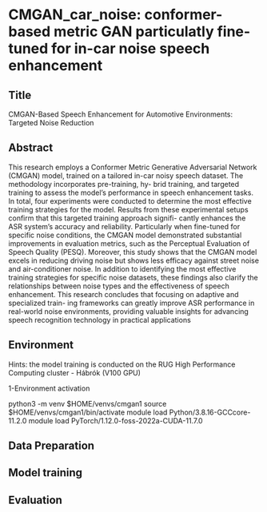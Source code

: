 # CMGAN_car_noise: conformer-based metric GAN particulatly fine-tuned for in-car noise speech enhancement

## Title
CMGAN-Based Speech Enhancement for Automotive Environments: Targeted Noise Reduction

## Abstract
This research employs a Conformer Metric Generative Adversarial Network (CMGAN) model, trained on a tailored in-car noisy speech dataset. The methodology incorporates pre-training, hy- brid training, and targeted training to assess the model’s performance in speech enhancement tasks. In total, four experiments were conducted to determine the most effective training strategies for the model. Results from these experimental setups confirm that this targeted training approach signifi- cantly enhances the ASR system’s accuracy and reliability. Particularly when fine-tuned for specific noise conditions, the CMGAN model demonstrated substantial improvements in evaluation metrics, such as the Perceptual Evaluation of Speech Quality (PESQ). Moreover, this study shows that the CMGAN model excels in reducing driving noise but shows less efficacy against street noise and air-conditioner noise. In addition to identifying the most effective training strategies for specific noise datasets, these findings also clarify the relationships between noise types and the effectiveness of speech enhancement. This research concludes that focusing on adaptive and specialized train- ing frameworks can greatly improve ASR performance in real-world noise environments, providing valuable insights for advancing speech recognition technology in practical applications

## Environment
Hints: the model training is conducted on the RUG High Performance Computing cluster - Hábrók (V100 GPU)

1-Environment activation

python3 -m venv $HOME/venvs/cmgan1
source $HOME/venvs/cmgan1/bin/activate
module load Python/3.8.16-GCCcore-11.2.0
module load PyTorch/1.12.0-foss-2022a-CUDA-11.7.0

## Data Preparation

## Model training

## Evaluation
